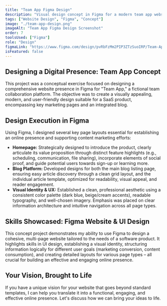 ```yaml
---
title: "Team App Figma Design"
description: "Visual design concept in Figma for a modern team app website, featuring clean layouts for the homepage, blog listing, and article pages."
tags: ["Website Design", "Figma", "Concept"]
image: "./team-app-design.png"
imageAlt: "Team App Figma Design Screenshot"
order: 7
toolsUsed: ["Figma"]
role: "Design"
figmaLink: "https://www.figma.com/design/pvRbFzMm2PIP3ZTzSuoIRP/Team-App?node-id=68289-759&t=92W3MKNr5IPLasW0-1"
isFeatured: false
---
```


## Designing a Digital Presence: Team App Concept

This project was a conceptual exercise focused on designing a comprehensive website presence in Figma for "Team App," a fictional team collaboration platform. The objective was to create a visually appealing, modern, and user-friendly design suitable for a SaaS product, encompassing key marketing pages and an integrated blog.

## Design Execution in Figma

Using Figma, I designed several key page layouts essential for establishing an online presence and supporting content marketing efforts:

-   **Homepage:** Strategically designed to introduce the product, clearly articulate its value proposition through distinct feature highlights (e.g., scheduling, communication, file sharing), incorporate elements of social proof, and guide potential users towards sign-up or learning more.
-   **Blog Platform:** Developed designs for both the main blog listing page, ensuring easy article discovery through a clean grid layout, and the individual article template, optimized for readability, visual appeal, and reader engagement.
-   **Visual Identity & UX:** Established a clean, professional aesthetic using a consistent color palette (dark blue, beige/cream accents), readable typography, and well-chosen imagery. Emphasis was placed on clear information architecture and intuitive navigation across all page types.

## Skills Showcased: Figma Website & UI Design

This concept project demonstrates my ability to use Figma to design a cohesive, multi-page website tailored to the needs of a software product. It highlights skills in UI design, establishing a visual identity, structuring information logically for different user goals (marketing conversion, content consumption), and creating detailed layouts for various page types – all crucial for building an effective and engaging online presence.

## Your Vision, Brought to Life

If you have a unique vision for your website that goes beyond standard templates, I can help you translate it into a functional, engaging, and effective online presence. Let's discuss how we can bring your ideas to life.
